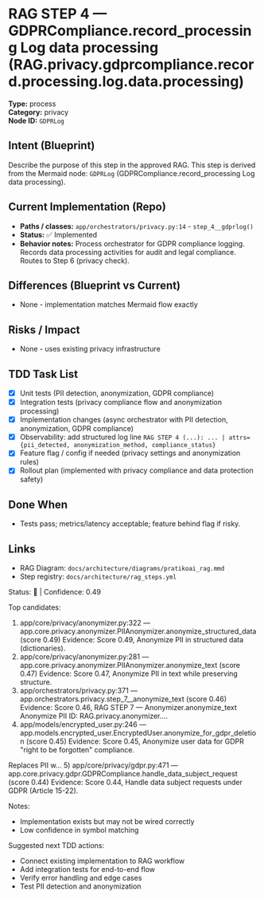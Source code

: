 # RAG STEP 4 — GDPRCompliance.record_processing Log data processing (RAG.privacy.gdprcompliance.record.processing.log.data.processing)

**Type:** process  
**Category:** privacy  
**Node ID:** `GDPRLog`

## Intent (Blueprint)
Describe the purpose of this step in the approved RAG. This step is derived from the Mermaid node: `GDPRLog` (GDPRCompliance.record_processing Log data processing).

## Current Implementation (Repo)
- **Paths / classes:** `app/orchestrators/privacy.py:14` - `step_4__gdprlog()`
- **Status:** ✅ Implemented
- **Behavior notes:** Process orchestrator for GDPR compliance logging. Records data processing activities for audit and legal compliance. Routes to Step 6 (privacy check).

## Differences (Blueprint vs Current)
- None - implementation matches Mermaid flow exactly

## Risks / Impact
- None - uses existing privacy infrastructure

## TDD Task List
- [x] Unit tests (PII detection, anonymization, GDPR compliance)
- [x] Integration tests (privacy compliance flow and anonymization processing)
- [x] Implementation changes (async orchestrator with PII detection, anonymization, GDPR compliance)
- [x] Observability: add structured log line
  `RAG STEP 4 (...): ... | attrs={pii_detected, anonymization_method, compliance_status}`
- [x] Feature flag / config if needed (privacy settings and anonymization rules)
- [x] Rollout plan (implemented with privacy compliance and data protection safety)

## Done When
- Tests pass; metrics/latency acceptable; feature behind flag if risky.

## Links
- RAG Diagram: `docs/architecture/diagrams/pratikoai_rag.mmd`
- Step registry: `docs/architecture/rag_steps.yml`


<!-- AUTO-AUDIT:BEGIN -->
Status: 🔌  |  Confidence: 0.49

Top candidates:
1) app/core/privacy/anonymizer.py:322 — app.core.privacy.anonymizer.PIIAnonymizer.anonymize_structured_data (score 0.49)
   Evidence: Score 0.49, Anonymize PII in structured data (dictionaries).
2) app/core/privacy/anonymizer.py:281 — app.core.privacy.anonymizer.PIIAnonymizer.anonymize_text (score 0.47)
   Evidence: Score 0.47, Anonymize PII in text while preserving structure.
3) app/orchestrators/privacy.py:371 — app.orchestrators.privacy.step_7__anonymize_text (score 0.46)
   Evidence: Score 0.46, RAG STEP 7 — Anonymizer.anonymize_text Anonymize PII
ID: RAG.privacy.anonymizer....
4) app/models/encrypted_user.py:246 — app.models.encrypted_user.EncryptedUser.anonymize_for_gdpr_deletion (score 0.45)
   Evidence: Score 0.45, Anonymize user data for GDPR "right to be forgotten" compliance.

Replaces PII w...
5) app/core/privacy/gdpr.py:471 — app.core.privacy.gdpr.GDPRCompliance.handle_data_subject_request (score 0.44)
   Evidence: Score 0.44, Handle data subject requests under GDPR (Article 15-22).

Notes:
- Implementation exists but may not be wired correctly
- Low confidence in symbol matching

Suggested next TDD actions:
- Connect existing implementation to RAG workflow
- Add integration tests for end-to-end flow
- Verify error handling and edge cases
- Test PII detection and anonymization
<!-- AUTO-AUDIT:END -->